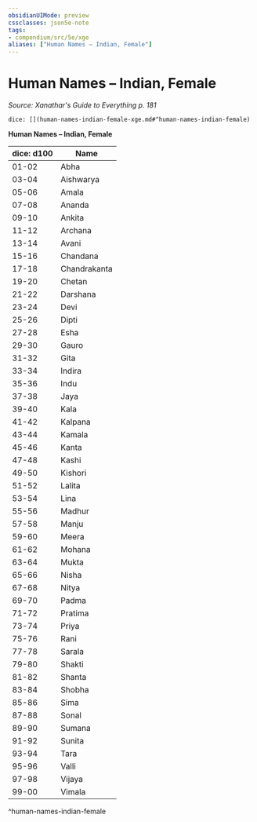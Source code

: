 ```yaml
---
obsidianUIMode: preview
cssclasses: json5e-note
tags:
- compendium/src/5e/xge
aliases: ["Human Names – Indian, Female"]
---
```

# Human Names – Indian, Female
*Source: Xanathar's Guide to Everything p. 181* 

`dice: [](human-names-indian-female-xge.md#^human-names-indian-female)`

**Human Names – Indian, Female**

| dice: d100 | Name |
|------------|------|
| 01-02 | Abha |
| 03-04 | Aishwarya |
| 05-06 | Amala |
| 07-08 | Ananda |
| 09-10 | Ankita |
| 11-12 | Archana |
| 13-14 | Avani |
| 15-16 | Chandana |
| 17-18 | Chandrakanta |
| 19-20 | Chetan |
| 21-22 | Darshana |
| 23-24 | Devi |
| 25-26 | Dipti |
| 27-28 | Esha |
| 29-30 | Gauro |
| 31-32 | Gita |
| 33-34 | Indira |
| 35-36 | Indu |
| 37-38 | Jaya |
| 39-40 | Kala |
| 41-42 | Kalpana |
| 43-44 | Kamala |
| 45-46 | Kanta |
| 47-48 | Kashi |
| 49-50 | Kishori |
| 51-52 | Lalita |
| 53-54 | Lina |
| 55-56 | Madhur |
| 57-58 | Manju |
| 59-60 | Meera |
| 61-62 | Mohana |
| 63-64 | Mukta |
| 65-66 | Nisha |
| 67-68 | Nitya |
| 69-70 | Padma |
| 71-72 | Pratima |
| 73-74 | Priya |
| 75-76 | Rani |
| 77-78 | Sarala |
| 79-80 | Shakti |
| 81-82 | Shanta |
| 83-84 | Shobha |
| 85-86 | Sima |
| 87-88 | Sonal |
| 89-90 | Sumana |
| 91-92 | Sunita |
| 93-94 | Tara |
| 95-96 | Valli |
| 97-98 | Vijaya |
| 99-00 | Vimala |
^human-names-indian-female